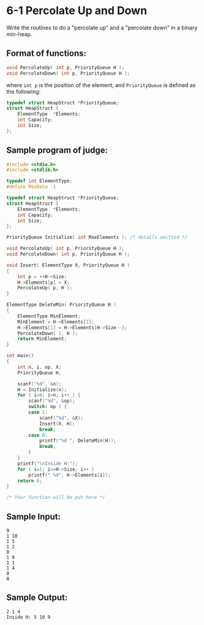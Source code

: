 # 6-1 Percolate Up and Down
Write the routines to do a "percolate up" and a "percolate down" in a binary min-heap.
## Format of functions:
```c
void PercolateUp( int p, PriorityQueue H );
void PercolateDown( int p, PriorityQueue H );
```
where `int p` is the position of the element, and `PriorityQueue` is defined as the following:
```c
typedef struct HeapStruct *PriorityQueue;
struct HeapStruct {
    ElementType  *Elements;
    int Capacity;
    int Size;
};
```
## Sample program of judge:
```c
#include <stdio.h>
#include <stdlib.h>

typedef int ElementType;
#define MinData -1

typedef struct HeapStruct *PriorityQueue;
struct HeapStruct {
    ElementType  *Elements;
    int Capacity;
    int Size;
};

PriorityQueue Initialize( int MaxElements ); /* details omitted */

void PercolateUp( int p, PriorityQueue H );
void PercolateDown( int p, PriorityQueue H );

void Insert( ElementType X, PriorityQueue H ) 
{
    int p = ++H->Size;
    H->Elements[p] = X;
    PercolateUp( p, H );
}

ElementType DeleteMin( PriorityQueue H ) 
{ 
    ElementType MinElement; 
    MinElement = H->Elements[1];
    H->Elements[1] = H->Elements[H->Size--];
    PercolateDown( 1, H );
    return MinElement; 
}

int main()
{
    int n, i, op, X;
    PriorityQueue H;

    scanf("%d", &n);
    H = Initialize(n);
    for ( i=0; i<n; i++ ) {
        scanf("%d", &op);
        switch( op ) {
        case 1:
            scanf("%d", &X);
            Insert(X, H);
            break;
        case 0:
            printf("%d ", DeleteMin(H));
            break;
        }
    }
    printf("\nInside H:");
    for ( i=1; i<=H->Size; i++ )
        printf(" %d", H->Elements[i]);
    return 0;
}

/* Your function will be put here */

```
## Sample Input:
```
9
1 10
1 5
1 2
0
1 9
1 1
1 4
0
0
```
## Sample Output:
```
2 1 4 
Inside H: 5 10 9
```
